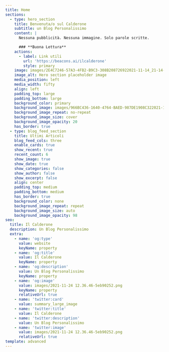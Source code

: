 ```yaml
---
title: Home
sections:
  - type: hero_section
    title: Benvenuta/o sul Calderone
    subtitle: un Blog Personalissimo
    content: |
      Nessuna pubblicità. Nessuna immagine. Solo parole scritte.

      ### **Buona Lettura**
    actions:
      - label: Link utili
        url: 'https://beacons.ai/ilcalderone'
        style: primary
    image: images/2E4C7246-57A3-4FB2-B9C3-308B208726922021-11-14_21-14-56_295.jpeg
    image_alt: Hero section placeholder image
    media_position: left
    media_width: fifty
    align: left
    padding_top: large
    padding_bottom: large
    background_color: primary
    background_image: images/966BC436-1640-4764-BAED-987DE1908C322021-11-21_16-12-57_907.jpeg
    background_image_repeat: no-repeat
    background_image_size: cover
    background_image_opacity: 20
    has_border: true
  - type: blog_feed_section
    title: Ultimi Articoli
    blog_feed_cols: three
    enable_cards: true
    show_recent: true
    recent_count: 6
    show_image: true
    show_date: true
    show_categories: false
    show_author: false
    show_excerpt: false
    align: center
    padding_top: medium
    padding_bottom: medium
    has_border: true
    background_color: none
    background_image_repeat: repeat
    background_image_size: auto
    background_image_opacity: 98
seo:
  title: Il Calderone
  description: Un Blog Personalissimo
  extra:
    - name: 'og:type'
      value: website
      keyName: property
    - name: 'og:title'
      value: Il Calderone
      keyName: property
    - name: 'og:description'
      value: Un Blog Personalissimo
      keyName: property
    - name: 'og:image'
      value: images/2021-11-24 12.36.46-5eb90252.png
      keyName: property
      relativeUrl: true
    - name: 'twitter:card'
      value: summary_large_image
    - name: 'twitter:title'
      value: Il Calderone
    - name: 'twitter:description'
      value: Un Blog Personalissimo
    - name: 'twitter:image'
      value: images/2021-11-24 12.36.46-5eb90252.png
      relativeUrl: true
template: advanced
---
```


